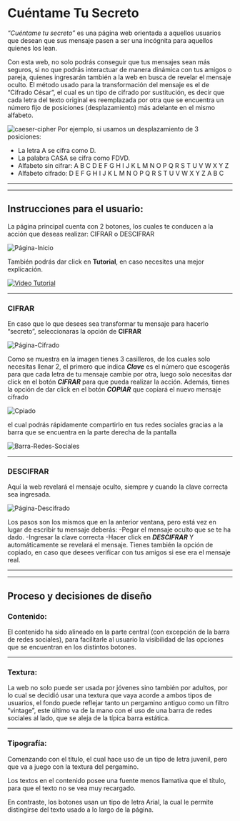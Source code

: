 # **Cuéntame Tu Secreto**

_“Cuéntame tu secreto”_ es una página web orientada a aquellos usuarios que desean que sus mensaje pasen a ser una incógnita para aquellos quienes los lean. 


Con esta web, no solo podrás conseguir que tus mensajes sean más seguros, si no que podrás interactuar de manera dinámica con tus amigos o pareja, quienes ingresarán también a la web en busca de revelar el mensaje oculto.
El método usado para la transformación del mensaje es el de “Cifrado César”, el cual es un tipo de cifrado por sustitución, es decir que cada letra del texto original es reemplazada por otra que se encuentra un número fijo de posiciones (desplazamiento) más adelante en el mismo alfabeto.

![caeser-cipher](https://upload.wikimedia.org/wikipedia/commons/thumb/2/2b/Caesar3.svg/2000px-Caesar3.svg.png)
Por ejemplo, si usamos un desplazamiento de 3 posiciones:
- La letra A se cifra como D.
- La palabra CASA se cifra como FDVD.
- Alfabeto sin cifrar: A B C D E F G H I J K L M N O P Q R S T U V W X Y Z
- Alfabeto cifrado: D E F G H I J K L M N O P Q R S T U V W X Y Z A B C
---
---
## **Instrucciones para el usuario:**

La página principal cuenta con 2 botones, los cuales te conducen a la acción que deseas realizar: 
CIFRAR o DESCIFRAR

![Página-Inicio](https://github.com/AthalaAB/lim-2018-11-bc-core-am-cipher/blob/master/src/Im%C3%A1genes/pag1.JPG?raw=true)

También podrás dar click en **Tutorial**, en caso necesites una mejor explicación.

[![Video Tutorial](https://github.com/AthalaAB/lim-2018-11-bc-core-am-cipher/blob/master/src/Im%C3%A1genes/pag1.JPG?raw=true)](https://www.youtube.com/watch?v=4sc9_49ywKA&feature=youtu.be)
***

### **CIFRAR**
En caso que lo que desees sea transformar tu mensaje para hacerlo “secreto”, seleccionaras la opción de **CIFRAR**

![Página-Cifrado](https://github.com/AthalaAB/lim-2018-11-bc-core-am-cipher/blob/master/src/Im%C3%A1genes/pag-cifrado.JPG?raw=true)

Como se muestra en la imagen tienes 3 casilleros, de los cuales solo necesitas llenar 2, el primero que indica _**Clave**_  es el número que escogerás para que cada letra de tu mensaje cambie por otra, luego solo necesitas dar click en el botón _**CIFRAR**_ para que pueda realizar la acción.
Además, tienes la opción de dar click en el botón  _**COPIAR**_  que copiará el nuevo mensaje cifrado

![Cpiado](https://github.com/AthalaAB/lim-2018-11-bc-core-am-cipher/blob/master/src/Im%C3%A1genes/copiar.JPG?raw=true)

el cual podrás rápidamente compartirlo en tus redes sociales gracias a la barra que se encuentra en la parte derecha de la pantalla

![Barra-Redes-Sociales](https://github.com/AthalaAB/lim-2018-11-bc-core-am-cipher/blob/master/src/Im%C3%A1genes/barra-redes-sociales.JPG?raw=true)
***

### **DESCIFRAR**
Aquí la web revelará el mensaje oculto, siempre y cuando la clave correcta sea ingresada.

![Página-Descifrado](https://github.com/AthalaAB/lim-2018-11-bc-core-am-cipher/blob/master/src/Im%C3%A1genes/pag-descifrado.JPG?raw=true)

Los pasos son los mismos que en la anterior ventana, pero está vez en lugar de escribir tu mensaje deberás:
-Pegar el mensaje oculto que se te ha dado.
-Ingresar la clave correcta
-Hacer click en _**DESCIFRAR**_
Y automáticamente se revelará el mensaje.
Tienes también la opción de copiado, en caso que desees verificar con tus amigos si ese era el mensaje real.

---
---

## **Proceso y decisiones de diseño**
### **Contenido:**
El contenido ha sido alineado en la parte central (con excepción de la barra de redes sociales), para facilitarle al usuario la visibilidad de las opciones que se encuentran en los distintos botones.
***

### **Textura:**
La web no solo puede ser usada por jóvenes sino también por adultos, por lo cual se decidió usar una textura que vaya acorde a ambos tipos de usuarios, el fondo puede reflejar tanto un pergamino antiguo como un filtro “vintage”, este último va de la mano con el uso de una barra de redes sociales al lado, que se aleja de la típica barra estática.
***

### **Tipografía:**
Comenzando con el título, el cual hace uso de un tipo de letra juvenil, pero que va a juego con la textura del pergamino.

Los textos en el contenido posee una fuente menos llamativa que el título, para que el texto no se vea muy recargado.

En contraste, los botones usan un tipo de letra Arial, la cual le permite distingirse del texto usado a lo largo de la página.

